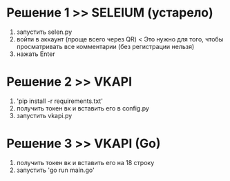 # Решение 1 >> SELEIUM (устарело)

1. запустить selen.py
2. войти в аккаунт (проще всего через QR) < Это нужно для того, чтобы просматривать все комментарии (без регистрации нельзя)
3. нажать Enter

# Решение 2 >> VKAPI

1. 'pip install -r requirements.txt'
2. получить токен вк и вставить его в config.py
3. запустить vkapi.py

# Решение 3 >> VKAPI (Go)

1. получить токен вк и вставить его на 18 строку
2. запустить 'go run main.go'